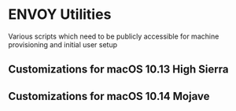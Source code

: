 # ENVOY Utilities
Various scripts which need to be publicly accessible for machine provisioning and initial user setup

## Customizations for macOS 10.13 High Sierra
## Customizations for macOS 10.14 Mojave

